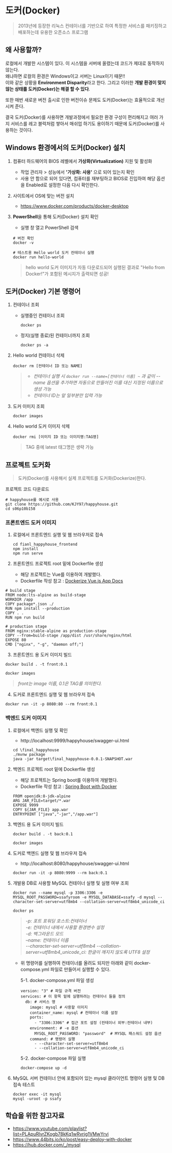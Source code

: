# 도커(Docker)

> 2013년에 등장한 리눅스 컨테이너를 기반으로 하여 특정한 서비스를 패키징하고 배포하는데 유용한 오픈소스 프로그램

## 왜 사용할까?

로컬에서 개발한 시스템이 있다. 이 시스템을 서버에 올렸는데 코드가 제대로 동작하지 않는다. <br/>왜냐하면 로컬의 환경은 Windows이고 서버는 Linux이기 때문!! <br/>이와 같은 상황을 **Environment Disparity**라고 한다. 그리고 이러한 **개발 환경이 맞지 않는 상태를 도커(Docker)는 해결 할 수 있다**.

또한 매번 새로운 버전 출시로 인한 버전이슈 문제도 도커(Docker)는 효율적으로 개선시켜 준다.

결국 도커(Docker)를 사용하면 개발과정에서 필요한 환경 구성이 편리해지고 여러 가지 서비스를 레고 블럭처럼 쌓아서 매쉬업 하기도 용이하기 때문에 도커(Docker)를 사용하는 것이다.



## Windows 환경에서의 도커(Docker) 설치

1. 컴퓨터 하드웨어의 BIOS 레벨에서 **가상화(Virtualization)** 지원 및 활성화

   - 작업 관리자 > 성능에서 **'가상화: 사용'** 으로 되어 있는지 확인
   - 사용 안 함으로 되어 있다면, 컴퓨터를 재부팅하고 BIOS로 진입하여 해당 옵션을 Enabled로 설정한 다음 다시 확인한다.

2. 사이트에서 OS에 맞는 버전 설치

   - https://www.docker.com/products/docker-desktop

3. **PowerShell**을 통해 도커(Docker) 설치 확인

   - 실행 창 열고 PowerShell 검색

   ```shell
   # 버전 확인
   docker -v
   
   # 테스트용 Hello world 도커 컨테이너 실행
   docker run hello-world
   ```

   > hello world 도커 이미지가 자동 다운로드되어 실행된 결과로 "Hello from Docker!"가 포함된 메시지가 출력되면 성공!



## 도커(Docker) 기본 명령어

1. 컨테이너 조회

   - 실행중인 컨테이너 조회

     ```shell
     docker ps
     ```

   - 정지(실행 종료)된 컨테이너까지 조회

     ```shell
     docker ps -a
     ```

2. Hello world 컨테이너 삭제

   ```shell
   docker rm [컨테이너 ID 또는 NAME]
   ```

   > - *컨테이너 실행 시 `docker run --name=[컨테이너 이름] ~` 과 같이 --name 옵션을 추가하면 자동으로 만들어진 이름 대신 지정된 이름으로 생성 가능*
   > - *컨테이너 ID는 앞 일부분만 입력 가능*

3. 도커 이미지 조회

   ```shell
   docker images
   ```

4. Hello world 도커 이미지 삭제

   ```shell
   docker rmi [이미지 ID 또는 이미지명:TAG명]
   ```

   > TAG 중에 latest 태그명은 생략 가능



## 프로젝트 도커화

> 도커(Docker)를 사용해서 실제 프로젝트를 도커화(Dockerize)한다.

프로젝트 코드 다운로드

```shell
# happyhouse를 예시로 사용
git clone https://github.com/KJY97/happyhouse.git
cd s06p10b158
```

### 프론트엔드 도커 이미지

1. 로컬에서 프론트엔드 실행 및 웹 브라우저로 접속

   ```shell
   cd fianl_happyhouse_frontend
   npm install
   npm run serve
   ```

2. 프론트엔드 프로젝트 root 밑에 Dockerfile 생성

   - 해당 프로젝트는 Vue를 이용하여 개발했다.
   - Dockerfile 작성 참고 : [Dockerize Vue.js App Docs](https://kr.vuejs.org/v2/cookbook/dockerize-vuejs-app.html)

```shell
# build stage
FROM node:lts-alpine as build-stage
WORKDIR /app
COPY package*.json ./
RUN npm install --production
COPY . .
RUN npm run build

# production stage
FROM nginx:stable-alpine as production-stage
COPY --from=build-stage /app/dist /usr/share/nginx/html
EXPOSE 80
CMD ["nginx", "-g", "daemon off;"]
```

3. 프론트엔드 용 도커 이미지 빌드

```shell
docker build . -t front:0.1

docker images
```

> *front는 image 이름, 0.1은 TAG를 의미한다.*

4. 도커로 프론트엔드 실행 및 웹 브라우저 접속

```shell
docker run -it -p 8080:80 --rm front:0.1
```



### 백엔드 도커 이미지

1. 로컬에서 백엔드 실행 및 확인

   - http://localhost:9999/happyhouse/swagger-ui.html

   ```shell
   cd \final_happyhouse
   ./mvnw package
   java -jar target\final_happyhouse-0.0.1-SNAPSHOT.war
   ```

2. 백엔드 프로젝트 root 밑에 Dockerfile 생성

   - 해당 프로젝트는 Spring boot를 이용하여 개발했다.
   - Dockerfile 작성 참고 : [Spring Boot with Docker](https://spring.io/guides/gs/spring-boot-docker/)

   ```shell
   FROM openjdk:8-jdk-alpine
   ARG JAR_FILE=target/*.war
   EXPOSE 9999
   COPY ${JAR_FILE} app.war
   ENTRYPOINT ["java","-jar","/app.war"]
   ```

3. 백엔드 용 도커 이미지 빌드

   ```shell
   docker build . -t back:0.1
   
   docker images
   ```

4. 도커로 백엔드 실행 및 웹 브라우저 접속

   - http://localhost:8080/happyhouse/swagger-ui.html

   ```shell
   docker run -it -p 8080:9999 --rm back:0.1
   ```

5. 개발용 DB로 사용할 MySQL 컨테이너 실행 및 실행 여부 조회

   ```shell
   docker run --name mysql -p 3306:3306 -e MYSQL_ROOT_PASSWORD=ssafyroom -e MYSQL_DATABASE=ssafy -d mysql --character-set-server=utf8mb4 --collation-server=utf8mb4_unicode_ci
   
   docker ps
   ```

   > *-p: 포트 포워딩 호스트:컨테이너*<br/>
   > *-e: 컨테이너 내에서 사용할 환경변수 설정*<br/>*-d: 백그라운드 모드*<br/>*–name: 컨테이너 이름*<br/>*--character-set-server=utf8mb4 --collation-server=utf8mb4_unicode_ci: 한글이 깨지지 않도록 UTF8 설정*

   - 위 명령어를 실행하여 컨테이너를 올려도 되지만 아래와 같이 docker-compose.yml 파일로 만들어서 실행할 수 있다.

     5-1. docker-compose.yml 파일 생성

     ```shell
     version: "3" # 파일 규격 버전
     services: # 이 항목 밑에 실행하려는 컨테이너 들을 정의
       db: # 서비스 명
         image: mysql # 사용할 이미지
         container_name: mysql # 컨테이너 이름 설정
         ports:
           - "3306:3306" # 접근 포트 설정 (컨테이너 외부:컨테이너 내부)
         environment: # -e 옵션
           MYSQL_ROOT_PASSWORD: "password"  # MYSQL 패스워드 설정 옵션
         command: # 명령어 실행
           - --character-set-server=utf8mb4
           - --collation-server=utf8mb4_unicode_ci
     ```

     5-2. docker-compose 파일 실행

     ```shell
     docker-compose up -d
     ```

6. MySQL 서버 컨테이너 안에 포함되어 있는 mysql 클라이언트 명령어 실행 및 DB 접속 테스트

   ```shell
   docker exec -it mysql
   mysql -uroot -p ssafy
   ```

   

## 학습을 위한 참고자료

- https://www.youtube.com/playlist?list=PLApuRlvrZKogb78kKq1wRvrjg1VMwYrvi
- https://www.44bits.io/ko/post/easy-deploy-with-docker
- https://hub.docker.com/_/mysql


